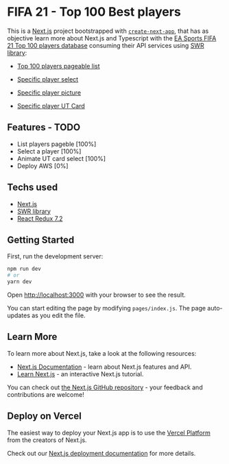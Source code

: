 # FIFA 21 - Top 100 Best players

This is a [Next.js](https://nextjs.org/) project bootstrapped with [`create-next-app`](https://github.com/vercel/next.js/tree/canary/packages/create-next-app), that has as objective learn more about Next.js and Typescript with the [EA Sports FIFA 21 Top 100 players database](https://www.ea.com/games/fifa/fifa-21/ratings/ratings-database) consuming their API services using [SWR library](https://swr.vercel.app/):

- [Top 100 players pageable list](https://ratings-api.ea.com/v2/entities/fifa-21?filter=&sort=ranking:ASC&limit=20&offset=0)

- [Specific player select](https://ratings-api.ea.com/v2/entities/fifa-21?filter=primaryKey:158023)

- [Specific player picture](https://media.contentapi.ea.com/content/dam/ea/fifa/fifa-21/ratings-collective/f20assets/player-headshots/158023.png)

- [Specific player UT Card](https://media.contentapi.ea.com/content/dam/ea/fifa/fifa-21/ratings-collective/f20assets/player-shields/158023.png)


## Features - TODO

- List players pageble [100%]
- Select a player [100%]
- Animate UT card select [100%]
- Deploy AWS [0%]

## Techs used

 - [Next.js](https://nextjs.org/)
 - [SWR library](https://swr.vercel.app/)
 - [React Redux 7.2](https://react-redux.js.org/)


## Getting Started

First, run the development server:

```bash
npm run dev
# or
yarn dev
```

Open [http://localhost:3000](http://localhost:3000) with your browser to see the result.

You can start editing the page by modifying `pages/index.js`. The page auto-updates as you edit the file.

## Learn More

To learn more about Next.js, take a look at the following resources:

- [Next.js Documentation](https://nextjs.org/docs) - learn about Next.js features and API.
- [Learn Next.js](https://nextjs.org/learn) - an interactive Next.js tutorial.

You can check out [the Next.js GitHub repository](https://github.com/vercel/next.js/) - your feedback and contributions are welcome!

## Deploy on Vercel

The easiest way to deploy your Next.js app is to use the [Vercel Platform](https://vercel.com/import?utm_medium=default-template&filter=next.js&utm_source=create-next-app&utm_campaign=create-next-app-readme) from the creators of Next.js.

Check out our [Next.js deployment documentation](https://nextjs.org/docs/deployment) for more details.
